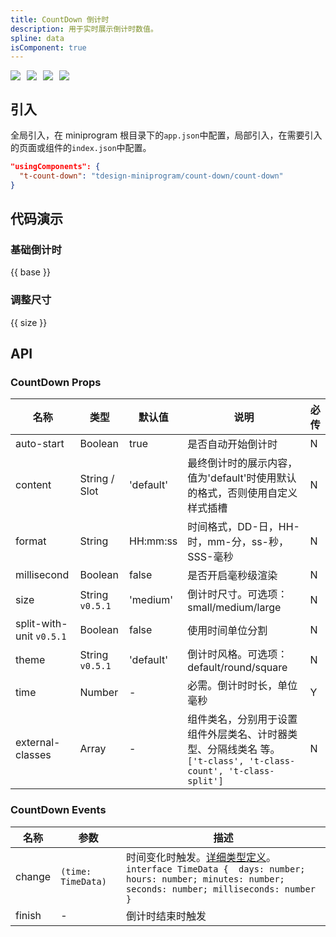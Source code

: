 ```yaml
---
title: CountDown 倒计时
description: 用于实时展示倒计时数值。
spline: data
isComponent: true
---
```


<span class="coverages-badge" style="margin-right: 10px"><img src="https://img.shields.io/badge/coverages%3A%20lines-99%25-blue" /></span><span class="coverages-badge" style="margin-right: 10px"><img src="https://img.shields.io/badge/coverages%3A%20functions-100%25-blue" /></span><span class="coverages-badge" style="margin-right: 10px"><img src="https://img.shields.io/badge/coverages%3A%20statements-99%25-blue" /></span><span class="coverages-badge" style="margin-right: 10px"><img src="https://img.shields.io/badge/coverages%3A%20branches-85%25-blue" /></span>

## 引入

全局引入，在 miniprogram 根目录下的`app.json`中配置，局部引入，在需要引入的页面或组件的`index.json`中配置。

```json
"usingComponents": {
  "t-count-down": "tdesign-miniprogram/count-down/count-down"
}
```

## 代码演示

### 基础倒计时

{{ base }}

### 调整尺寸

{{ size }}

## API

### CountDown Props

 名称                       | 类型              | 默认值       | 说明                                                                               | 必传 
--------------------------|-----------------|-----------|----------------------------------------------------------------------------------|----
 auto-start               | Boolean         | true      | 是否自动开始倒计时                                                                        | N  
 content                  | String / Slot   | 'default' | 最终倒计时的展示内容，值为'default'时使用默认的格式，否则使用自定义样式插槽                                       | N  
 format                   | String          | HH:mm:ss  | 时间格式，DD-日，HH-时，mm-分，ss-秒，SSS-毫秒                                                  | N  
 millisecond              | Boolean         | false     | 是否开启毫秒级渲染                                                                        | N  
 size                     | String `v0.5.1` | 'medium'  | 倒计时尺寸。可选项：small/medium/large                                                     | N  
 split-with-unit `v0.5.1` | Boolean         | false     | 使用时间单位分割                                                                         | N  
 theme                    | String `v0.5.1` | 'default' | 倒计时风格。可选项：default/round/square                                                   | N  
 time                     | Number          | -         | 必需。倒计时时长，单位毫秒                                                                    | Y  
 external-classes         | Array           | -         | 组件类名，分别用于设置 组件外层类名、计时器类型、分隔线类名 等。`['t-class', 't-class-count', 't-class-split']` | N  

### CountDown Events

 名称     | 参数                 | 描述                                                                                                                                                                                                                           
--------|--------------------|------------------------------------------------------------------------------------------------------------------------------------------------------------------------------------------------------------------------------
 change | `(time: TimeData)` | 时间变化时触发。[详细类型定义](https://github.com/Tencent/tdesign-miniprogram/tree/develop/src/count-down/type.ts)。<br/>`interface TimeData {  days: number; hours: number; minutes: number; seconds: number; milliseconds: number }`<br/> 
 finish | \-                 | 倒计时结束时触发                                                                                                                                                                                                                     
